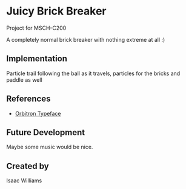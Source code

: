 # Juicy Brick Breaker

Project for MSCH-C200

A completely normal brick breaker with nothing extreme at all :)


## Implementation

Particle trail following the ball as it travels, particles for the bricks and paddle as well


## References

* [Orbitron Typeface](https://www.theleagueofmoveabletype.com/orbitron)

## Future Development
Maybe some music would be nice.

## Created by
Isaac Williams
